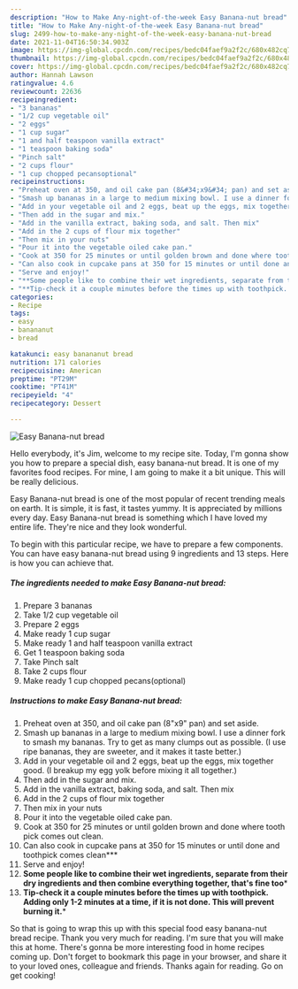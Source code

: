 ```yaml
---
description: "How to Make Any-night-of-the-week Easy Banana-nut bread"
title: "How to Make Any-night-of-the-week Easy Banana-nut bread"
slug: 2499-how-to-make-any-night-of-the-week-easy-banana-nut-bread
date: 2021-11-04T16:50:34.903Z
image: https://img-global.cpcdn.com/recipes/bedc04faef9a2f2c/680x482cq70/easy-banana-nut-bread-recipe-main-photo.jpg
thumbnail: https://img-global.cpcdn.com/recipes/bedc04faef9a2f2c/680x482cq70/easy-banana-nut-bread-recipe-main-photo.jpg
cover: https://img-global.cpcdn.com/recipes/bedc04faef9a2f2c/680x482cq70/easy-banana-nut-bread-recipe-main-photo.jpg
author: Hannah Lawson
ratingvalue: 4.6
reviewcount: 22636
recipeingredient:
- "3 bananas"
- "1/2 cup vegetable oil"
- "2 eggs"
- "1 cup sugar"
- "1 and half teaspoon vanilla extract"
- "1 teaspoon baking soda"
- "Pinch salt"
- "2 cups flour"
- "1 cup chopped pecansoptional"
recipeinstructions:
- "Preheat oven at 350, and oil cake pan (8&#34;x9&#34; pan) and set aside."
- "Smash up bananas in a large to medium mixing bowl. I use a dinner fork to smash my bananas. Try to get as many clumps out as possible. (I use ripe bananas, they are sweeter, and it makes it taste better.)"
- "Add in your vegetable oil and 2 eggs, beat up the eggs, mix together good. (I breakup my egg yolk before mixing it all together.)"
- "Then add in the sugar and mix."
- "Add in the vanilla extract, baking soda, and salt. Then mix"
- "Add in the 2 cups of flour mix together"
- "Then mix in your nuts"
- "Pour it into the vegetable oiled cake pan."
- "Cook at 350 for 25 minutes or until golden brown and done where tooth pick comes out clean."
- "Can also cook in cupcake pans at 350 for 15 minutes or until done and toothpick comes clean***"
- "Serve and enjoy!"
- "**Some people like to combine their wet ingredients, separate from their dry ingredients and then combine everything together, that&#39;s fine too***"
- "**Tip-check it a couple minutes before the times up with toothpick. Adding only 1-2 minutes at a time, if it is not done. This will prevent burning it.***"
categories:
- Recipe
tags:
- easy
- banananut
- bread

katakunci: easy banananut bread 
nutrition: 171 calories
recipecuisine: American
preptime: "PT29M"
cooktime: "PT41M"
recipeyield: "4"
recipecategory: Dessert

---
```



![Easy Banana-nut bread](https://img-global.cpcdn.com/recipes/bedc04faef9a2f2c/680x482cq70/easy-banana-nut-bread-recipe-main-photo.jpg)

Hello everybody, it's Jim, welcome to my recipe site. Today, I'm gonna show you how to prepare a special dish, easy banana-nut bread. It is one of my favorites food recipes. For mine, I am going to make it a bit unique. This will be really delicious.



Easy Banana-nut bread is one of the most popular of recent trending meals on earth. It is simple, it is fast, it tastes yummy. It is appreciated by millions every day. Easy Banana-nut bread is something which I have loved my entire life. They're nice and they look wonderful.


To begin with this particular recipe, we have to prepare a few components. You can have easy banana-nut bread using 9 ingredients and 13 steps. Here is how you can achieve that.

<!--inarticleads1-->

##### The ingredients needed to make Easy Banana-nut bread:

1. Prepare 3 bananas
1. Take 1/2 cup vegetable oil
1. Prepare 2 eggs
1. Make ready 1 cup sugar
1. Make ready 1 and half teaspoon vanilla extract
1. Get 1 teaspoon baking soda
1. Take Pinch salt
1. Take 2 cups flour
1. Make ready 1 cup chopped pecans(optional)




<!--inarticleads2-->

##### Instructions to make Easy Banana-nut bread:

1. Preheat oven at 350, and oil cake pan (8&#34;x9&#34; pan) and set aside.
1. Smash up bananas in a large to medium mixing bowl. I use a dinner fork to smash my bananas. Try to get as many clumps out as possible. (I use ripe bananas, they are sweeter, and it makes it taste better.)
1. Add in your vegetable oil and 2 eggs, beat up the eggs, mix together good. (I breakup my egg yolk before mixing it all together.)
1. Then add in the sugar and mix.
1. Add in the vanilla extract, baking soda, and salt. Then mix
1. Add in the 2 cups of flour mix together
1. Then mix in your nuts
1. Pour it into the vegetable oiled cake pan.
1. Cook at 350 for 25 minutes or until golden brown and done where tooth pick comes out clean.
1. Can also cook in cupcake pans at 350 for 15 minutes or until done and toothpick comes clean***
1. Serve and enjoy!
1. **Some people like to combine their wet ingredients, separate from their dry ingredients and then combine everything together, that&#39;s fine too***
1. **Tip-check it a couple minutes before the times up with toothpick. Adding only 1-2 minutes at a time, if it is not done. This will prevent burning it.***




So that is going to wrap this up with this special food easy banana-nut bread recipe. Thank you very much for reading. I'm sure that you will make this at home. There's gonna be more interesting food in home recipes coming up. Don't forget to bookmark this page in your browser, and share it to your loved ones, colleague and friends. Thanks again for reading. Go on get cooking!
